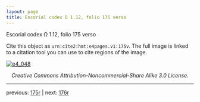 ```yaml
---
layout: page
title: Escorial codex Ω 1.12, folio 175 verso
---
```


Escorial codex Ω 1.12, folio 175 verso

Cite this object as `urn:cite2:hmt:e4pages.v1:175v`.  The full image is linked to a citation tool you can use to cite regions of the image.

[![e4_048](http://www.homermultitext.org/iipsrv?IIIF=/project/homer/pyramidal/deepzoom/hmt/e4img/2017a/e4_048.tif/full/800,/0/default.jpg)](http://www.homermultitext.org/ict2/?urn=urn:cite2:hmt:e4img.2017a:e4_048) 

<p style="text-align: center; font-style: italic;">Creative Commons Attribution-Noncommercial-Share Alike 3.0 License.</p>

---

previous: [175r](../175r/) | next: [176r](../176r/)